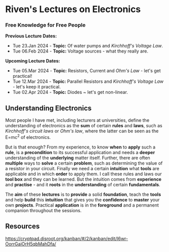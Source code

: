 # Riven's Lectures on Electronics
### Free Knowledge for Free People
**Previous Lecture Dates:**
* Tue 23.Jan 2024 - **Topic:** Of water pumps and *Kirchhoff's Voltage Law*.
* Tue 06.Feb 2024 - **Topic:** Voltage sources - what they really are.

**Upcoming Lecture Dates:**
* Tue 05.Mar 2024 - **Topic:** Resistors, Current and *Ohm's Law* - let's get practical!
* Tue 12.Mar 2024 - **Topic:** Parallel Resistors and *Kirchhoff's Voltage Law* - let's keep it practical.
* Tue 02.Apr 2024 - **Topic:** Diodes ~ let's get non-linear.

## Understanding Electronics
Most people I have met, including lecturers at universities, define the understanding of electronics as the **sum** of certain **rules** and **laws**, such as *Kirchhoff's circuit laws* or *Ohm's law*, where the latter can be seen as the E=mc<sup>2</sup> of electronics.

But is that enough? From my experience, to know **when** to **apply** such a **rule**, is a **precondition** to its successful application and needs a **deeper** understanding of the **underlying** matter itself. Further, there are often **multiple** ways to **solve** a certain **problem**, such as determining the value of a resistor in your circuit. Finally we need a certain **intuition** what **tools** are applicable and in which **order** to apply them. I call these rules and laws our **tool box** and they can be learned. But the intuition comes from **experience** and **practise** - and it **roots** in the **understanding** of certain **fundamentals**.

The **aim** of these **lectures** is to **provide** a solid **foundation**, teach the **tools** and help **build** this **intuition** that gives you the **confidence** to **master** your own **projects**. Practical **application** is in the **foreground** and a permanent companion throughout the sessions.

## Resources
https://cryptpad.disroot.org/kanban/#/2/kanban/edit/I6wr-OorrGaiOrH5qbMahDfa/
